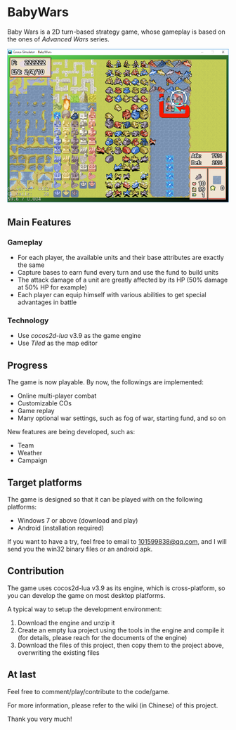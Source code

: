 # BabyWars
Baby Wars is a 2D turn-based strategy game, whose gameplay is based on the ones of *Advanced Wars* series.

![Screenshot](https://github.com/Babygogogo/BabyWars/raw/master/external/Screenshots/screenshot.PNG)

## Main Features
### Gameplay
- For each player, the available units and their base attributes are exactly the same
- Capture bases to earn fund every turn and use the fund to build units
- The attack damage of a unit are greatly affected by its HP (50% damage at 50% HP for example)
- Each player can equip himself with various abilities to get special advantages in battle

### Technology
- Use *cocos2d-lua* v3.9 as the game engine
- Use *Tiled* as the map editor

## Progress
The game is now playable. By now, the followings are implemented:
- Online multi-player combat
- Customizable COs
- Game replay
- Many optional war settings, such as fog of war, starting fund, and so on

New features are being developed, such as:
- Team
- Weather
- Campaign

## Target platforms
The game is designed so that it can be played with on the following platforms:
- Windows 7 or above (download and play)
- Android (installation required)

If you want to have a try, feel free to email to 101599838@qq.com, and I will send you the win32 binary files or an android apk.

## Contribution
The game uses cocos2d-lua v3.9 as its engine, which is cross-platform, so you can develop the game on most desktop platforms.

A typical way to setup the development environment:

1. Download the engine and unzip it
2. Create an empty lua project using the tools in the engine and compile it (for details, please reach for the documents of the engine)
3. Download the files of this project, then copy them to the project above, overwriting the existing files

## At last
Feel free to comment/play/contribute to the code/game.

For more information, please refer to the wiki (in Chinese) of this project.

Thank you very much!
